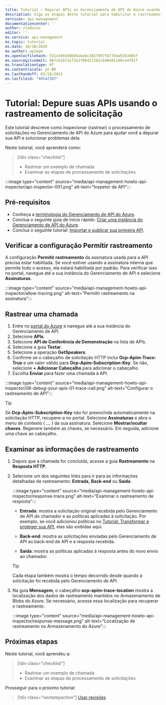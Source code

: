 ```yaml
---
title: Tutorial – Depurar APIs no Gerenciamento de API do Azure usando o rastreamento de solicitação
description: Siga as etapas deste tutorial para habilitar o rastreamento e inspecionar as etapas de processamento de solicitações no Gerenciamento de API do Azure.
services: api-management
documentationcenter: ''
author: vladvino
editor: ''
ms.service: api-management
ms.topic: tutorial
ms.date: 10/30/2020
ms.author: apimpm
ms.openlocfilehash: 531e346569b85ababc382f997fd7764a92b3d05f
ms.sourcegitcommit: 867cb1b7a1f3a1f0b427282c648d411d0ca4f81f
ms.translationtype: HT
ms.contentlocale: pt-BR
ms.lasthandoff: 03/19/2021
ms.locfileid: "94542307"
---
```

# <a name="tutorial-debug-your-apis-using-request-tracing"></a>Tutorial: Depure suas APIs usando o rastreamento de solicitação

Este tutorial descreve como inspecionar (rastrear) o processamento de solicitações no Gerenciamento de API do Azure para ajudar você a depurar sua API e solucionar problemas dela. 

Neste tutorial, você aprenderá como:

> [!div class="checklist"]
> * Rastrear um exemplo de chamada
> * Examinar as etapas de processamento de solicitações

:::image type="content" source="media/api-management-howto-api-inspector/api-inspector-001.png" alt-text="Inspetor de API":::

## <a name="prerequisites"></a>Pré-requisitos

+ Conheça a [terminologia do Gerenciamento de API do Azure](api-management-terminology.md).
+ Conclua o seguinte guia de início rápido: [Criar uma instância do Gerenciamento de API do Azure](get-started-create-service-instance.md).
+ Conclua o seguinte tutorial: [Importar e publicar sua primeira API](import-and-publish.md).

## <a name="verify-allow-tracing-setting"></a>Verificar a configuração Permitir rastreamento 

A configuração **Permitir rastreamento** da assinatura usada para a API precisa estar habilitada. Se você estiver usando a assinatura interna que permite todo o acesso, ela estará habilitada por padrão. Para verificar isso no portal, navegue até a sua instância do Gerenciamento de API e selecione **Assinaturas**.

   :::image type="content" source="media/api-management-howto-api-inspector/allow-tracing.png" alt-text="Permitir rastreamento na assinatura":::

## <a name="trace-a-call"></a>Rastrear uma chamada

1. Entre no [portal do Azure](https://portal.azure.com) e navegue até a sua instância do Gerenciamento de API.
1. Selecione **APIs**.
1. Selecione **API de Conferência de Demonstração** na lista de APIs.
1. Selecione a guia **Testar**.
1. Selecione a operação **GetSpeakers**.
1. Confirme se o cabeçalho de solicitação HTTP inclui **Ocp-Apim-Trace: True** e um valor válido para **Ocp-Apim-Subscription-Key**. Se não, selecione **+ Adicionar Cabeçalho** para adicionar o cabeçalho.
1. Escolha **Enviar** para fazer uma chamada à API.

  :::image type="content" source="media/api-management-howto-api-inspector/06-debug-your-apis-01-trace-call.png" alt-text="Configurar o rastreamento de API":::

> [!TIP]
> Se **Ocp-Apim-Subscription-Key** não for preenchida automaticamente na solicitação HTTP, recupere-a no portal. Selecione **Assinaturas** e abra o menu de contexto ( **...** ) da sua assinatura. Selecione **Mostrar/ocultar chaves**. Regenere também as chaves, se necessário. Em seguida, adicione uma chave ao cabeçalho.

## <a name="review-trace-information"></a>Examinar as informações de rastreamento

1. Depois que a chamada for concluída, acesse a guia **Rastreamento** na **Resposta HTTP**.
1. Selecione um dos seguintes links para ir para as informações detalhadas de rastreamento: **Entrada**, **Back-end** ou **Saída**.

     :::image type="content" source="media/api-management-howto-api-inspector/response-trace.png" alt-text="Examinar o rastreamento de resposta":::

    * **Entrada**: mostra a solicitação original recebida pelo Gerenciamento de API do chamador e as políticas aplicadas à solicitação. Por exemplo, se você adicionou políticas no [Tutorial: Transformar e proteger sua API](transform-api.md), elas são exibidas aqui.

    * **Back-end**: mostra as solicitações enviadas pelo Gerenciamento de API ao back-end de API e a resposta recebida.

    * **Saída**: mostra as políticas aplicadas à resposta antes do novo envio ao chamador.

    > [!TIP]
    > Cada etapa também mostra o tempo decorrido desde quando a solicitação foi recebida pelo Gerenciamento de API.

1. Na guia **Mensagem**, o cabeçalho **ocp-apim-trace-location** mostra a localização dos dados de rastreamento mantidos no Armazenamento de Blobs do Azure. Se necessário, acesse essa localização para recuperar o rastreamento.

     :::image type="content" source="media/api-management-howto-api-inspector/response-message.png" alt-text="Localização de rastreamento no Armazenamento do Azure":::
## <a name="next-steps"></a>Próximas etapas

Neste tutorial, você aprendeu a:

> [!div class="checklist"]
> * Rastrear um exemplo de chamada
> * Examinar as etapas de processamento de solicitações

Prosseguir para o próximo tutorial:

> [!div class="nextstepaction"]
> [Usar revisões](api-management-get-started-revise-api.md)
